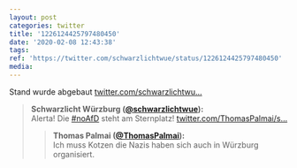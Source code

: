 ```yaml
---
layout: post
categories: twitter
title: '1226124425797480450'
date: '2020-02-08 12:43:38'
tags: 
ref: 'https://twitter.com/schwarzlichtwue/status/1226124425797480450'
media:
---
```

Stand wurde abgebaut [twitter.com/schwarzlichtwu…](https://twitter.com/schwarzlichtwue/status/1226106496674652160) 
> <b>Schwarzlicht Würzburg ([@schwarzlichtwue](https://twitter.com/schwarzlichtwue)):</b>  
>Alerta! Die [#noAfD](/t/noafd) steht am Sternplatz! [twitter.com/ThomasPalmai/s…](https://twitter.com/ThomasPalmai/status/1226102954039664640)   
>> <b>Thomas Palmai ([@ThomasPalmai](https://twitter.com/ThomasPalmai)):</b>    
>>Ich muss Kotzen die Nazis haben sich auch in Würzburg organisiert.      
>  
>  

